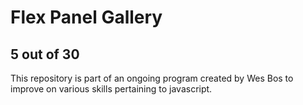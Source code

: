 # Flex Panel Gallery
## 5 out of 30
This repository is part of an ongoing program created by Wes Bos to improve on various skills pertaining to javascript.
